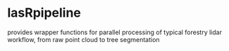 # lasRpipeline
provides wrapper functions for parallel processing of typical forestry lidar workflow, from raw point cloud to tree segmentation
